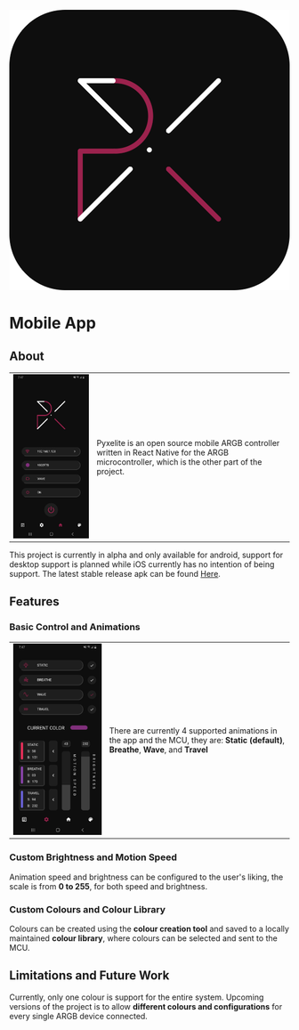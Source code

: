 <div style="text-align:center">

![icon](img/icon.png ':size=25%')

</div>

# Mobile App

## About

|                                    |                                                                                                                                                 |
| :--------------------------------: | :---------------------------------------------------------------------------------------------------------------------------------------------- |
| ![img](./img/home.jpg ':size=70%') | Pyxelite is an open source mobile ARGB controller written in React Native for the ARGB microcontroller, which is the other part of the project. |

This project is currently in alpha and only available for android, support for desktop support is planned while iOS currently has no intention of being support. The latest stable release apk can be found [Here](https://github.com/lochungtin/Pyxelite/releases/download/v1.0.0-alpha/Pyxelite-AlphaV1.0.0.apk).

## Features

### Basic Control and Animations

|                                        |                                                                                                                                          |
| :------------------------------------: | :--------------------------------------------------------------------------------------------------------------------------------------- |
| ![img](./img/settings.jpg ':size=70%') | There are currently 4 supported animations in the app and the MCU, they are: **Static (default)**, **Breathe**, **Wave**, and **Travel** |

### Custom Brightness and Motion Speed

Animation speed and brightness can be configured to the user's liking, the scale is from **0 to 255**, for both speed and brightness.

### Custom Colours and Colour Library

Colours can be created using the **colour creation tool** and saved to a locally maintained **colour library**, where colours can be selected and sent to the MCU.

## Limitations and Future Work

Currently, only one colour is support for the entire system. Upcoming versions of the project is to allow **different colours and configurations** for every single ARGB device connected.

